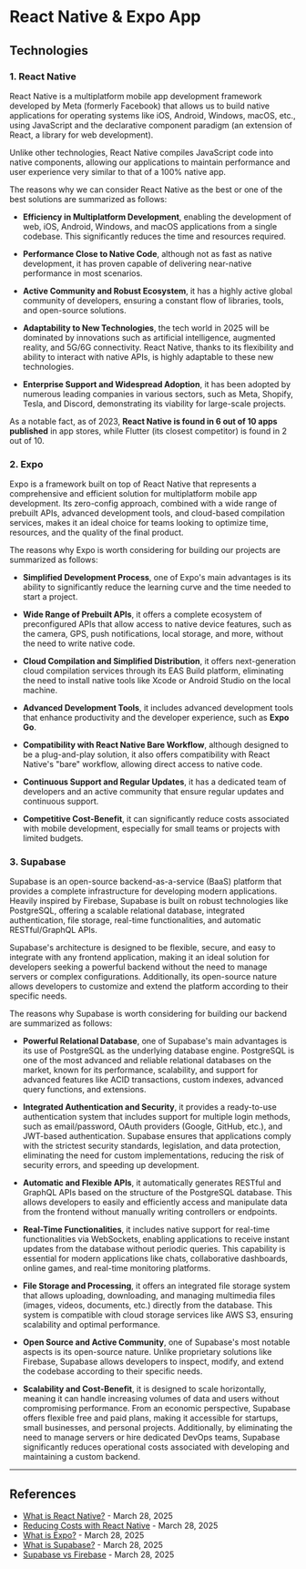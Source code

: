 # React Native & Expo App
## Technologies
### 1. React Native

React Native is a multiplatform mobile app development framework developed by Meta (formerly Facebook) that allows us to build native applications for operating systems like iOS, Android, Windows, macOS, etc., using JavaScript and the declarative component paradigm (an extension of React, a library for web development).

Unlike other technologies, React Native compiles JavaScript code into native components, allowing our applications to maintain performance and user experience very similar to that of a 100% native app.

The reasons why we can consider React Native as the best or one of the best solutions are summarized as follows:

- **Efficiency in Multiplatform Development**, enabling the development of web, iOS, Android, Windows, and macOS applications from a single codebase. This significantly reduces the time and resources required.

- **Performance Close to Native Code**, although not as fast as native development, it has proven capable of delivering near-native performance in most scenarios.

- **Active Community and Robust Ecosystem**, it has a highly active global community of developers, ensuring a constant flow of libraries, tools, and open-source solutions.

- **Adaptability to New Technologies**, the tech world in 2025 will be dominated by innovations such as artificial intelligence, augmented reality, and 5G/6G connectivity. React Native, thanks to its flexibility and ability to interact with native APIs, is highly adaptable to these new technologies.

- **Enterprise Support and Widespread Adoption**, it has been adopted by numerous leading companies in various sectors, such as Meta, Shopify, Tesla, and Discord, demonstrating its viability for large-scale projects.

As a notable fact, as of 2023, **React Native is found in 6 out of 10 apps published** in app stores, while Flutter (its closest competitor) is found in 2 out of 10.

### 2. Expo

Expo is a framework built on top of React Native that represents a comprehensive and efficient solution for multiplatform mobile app development. Its zero-config approach, combined with a wide range of prebuilt APIs, advanced development tools, and cloud-based compilation services, makes it an ideal choice for teams looking to optimize time, resources, and the quality of the final product.

The reasons why Expo is worth considering for building our projects are summarized as follows:

- **Simplified Development Process**, one of Expo's main advantages is its ability to significantly reduce the learning curve and the time needed to start a project.

- **Wide Range of Prebuilt APIs**, it offers a complete ecosystem of preconfigured APIs that allow access to native device features, such as the camera, GPS, push notifications, local storage, and more, without the need to write native code.

- **Cloud Compilation and Simplified Distribution**, it offers next-generation cloud compilation services through its EAS Build platform, eliminating the need to install native tools like Xcode or Android Studio on the local machine.

- **Advanced Development Tools**, it includes advanced development tools that enhance productivity and the developer experience, such as **Expo Go**.

- **Compatibility with React Native Bare Workflow**, although designed to be a plug-and-play solution, it also offers compatibility with React Native's "bare" workflow, allowing direct access to native code.

- **Continuous Support and Regular Updates**, it has a dedicated team of developers and an active community that ensure regular updates and continuous support.

- **Competitive Cost-Benefit**, it can significantly reduce costs associated with mobile development, especially for small teams or projects with limited budgets.

### 3. Supabase
Supabase is an open-source backend-as-a-service (BaaS) platform that provides a complete infrastructure for developing modern applications. Heavily inspired by Firebase, Supabase is built on robust technologies like PostgreSQL, offering a scalable relational database, integrated authentication, file storage, real-time functionalities, and automatic RESTful/GraphQL APIs.

Supabase's architecture is designed to be flexible, secure, and easy to integrate with any frontend application, making it an ideal solution for developers seeking a powerful backend without the need to manage servers or complex configurations. Additionally, its open-source nature allows developers to customize and extend the platform according to their specific needs.

The reasons why Supabase is worth considering for building our backend are summarized as follows:

- **Powerful Relational Database**, one of Supabase's main advantages is its use of PostgreSQL as the underlying database engine. PostgreSQL is one of the most advanced and reliable relational databases on the market, known for its performance, scalability, and support for advanced features like ACID transactions, custom indexes, advanced query functions, and extensions.

- **Integrated Authentication and Security**, it provides a ready-to-use authentication system that includes support for multiple login methods, such as email/password, OAuth providers (Google, GitHub, etc.), and JWT-based authentication. Supabase ensures that applications comply with the strictest security standards, legislation, and data protection, eliminating the need for custom implementations, reducing the risk of security errors, and speeding up development.

- **Automatic and Flexible APIs**, it automatically generates RESTful and GraphQL APIs based on the structure of the PostgreSQL database. This allows developers to easily and efficiently access and manipulate data from the frontend without manually writing controllers or endpoints.

- **Real-Time Functionalities**, it includes native support for real-time functionalities via WebSockets, enabling applications to receive instant updates from the database without periodic queries. This capability is essential for modern applications like chats, collaborative dashboards, online games, and real-time monitoring platforms.

- **File Storage and Processing**, it offers an integrated file storage system that allows uploading, downloading, and managing multimedia files (images, videos, documents, etc.) directly from the database. This system is compatible with cloud storage services like AWS S3, ensuring scalability and optimal performance.

- **Open Source and Active Community**, one of Supabase's most notable aspects is its open-source nature. Unlike proprietary solutions like Firebase, Supabase allows developers to inspect, modify, and extend the codebase according to their specific needs.

- **Scalability and Cost-Benefit**, it is designed to scale horizontally, meaning it can handle increasing volumes of data and users without compromising performance. From an economic perspective, Supabase offers flexible free and paid plans, making it accessible for startups, small businesses, and personal projects. Additionally, by eliminating the need to manage servers or hire dedicated DevOps teams, Supabase significantly reduces operational costs associated with developing and maintaining a custom backend.

---

## References
- [What is React Native?](https://openwebinars.net/blog/react-native-que-es-para-que-sirve/) - March 28, 2025
- [Reducing Costs with React Native](https://richestsoft.com/es/blog/how-react-native-can-reduce-cost-of-mobile-app-development/) - March 28, 2025
- [What is Expo?](https://es.linkedin.com/pulse/qu%C3%A9-es-expo-10-caracter%C3%ADsticas-que-tenes-saber-2023-denis-borovskoy) - March 28, 2025
- [What is Supabase?](https://www.aplyca.com/blog/blog-supabase-una-alternativa-agil-de-codigo-abierto) - March 28, 2025
- [Supabase vs Firebase](https://openwebinars.net/blog/supabase-vs-firebase/) - March 28, 2025